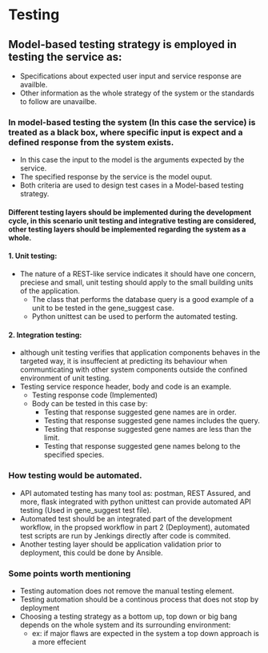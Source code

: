 # Testing

## Model-based testing strategy is employed in testing the service as:
  - Specifications about expected user input and service response are availble.
  - Other information as the whole strategy of the system or the standards to follow are unavailbe.
### In model-based testing the system (In this case the service) is treated as a black box, where specific input is expect and a defined response from the system exists.
  - In this case the input to the model is the arguments expected by the service.
  - The specified response by the service is the model ouput.
  - Both criteria are used to design test cases in a Model-based testing strategy.
#### Different testing layers should be implemented during the development cycle, in this scenario unit testing and integrative testing are considered, other testing layers should be implemented regarding the system as a whole.

#### 1. Unit testing:
  - The nature of a REST-like service indicates it should have one concern, preciese and small, unit testing should apply to the small building units of the application. 
    - The class that performs the database query is a good example of a unit to be tested in the gene_suggest case.
    - Python unittest can be used to perform the automated testing.
#### 2. Integration testing:
  - although unit testing verifies that application components behaves in the targeted way, it is insuffecient at predicting its behaviour when communticating with other system components outside the confined environment of unit testing.
  - Testing service responce header, body and code is an example.
    - Testing response code (Implemented)
    - Body can be tested in this case by:
      - Testing that response suggested gene names are in order.
      - Testing that response suggested gene names includes the query.
      - Testing that response suggested gene names are less than the limit.
      - Testing that response suggested gene names belong to the specified species.


### How testing would be automated.
  - API automated testing has many tool as: postman, REST Assured, and more, flask integrated with python unittest can provide automated API testing (Used in gene_suggest test file).
  - Automated test should be an integrated part of the development workflow, in the propsed workflow in part 2 (Deployment), automated test scripts are run by Jenkings directly after code is commited.
  - Another testing layer should be application validation prior to deployment, this could be done by Ansible.
  
### Some points worth mentioning 
  - Testing automation does not remove the manual testing element.
  - Testing automation should be a continous process that does not stop by deployment
  - Choosing a testing strategy as a bottom up, top down or big bang depends on the whole system and its surrounding environment:
    - ex: if major flaws are expected in the system a top down approach is a more effecient
  





